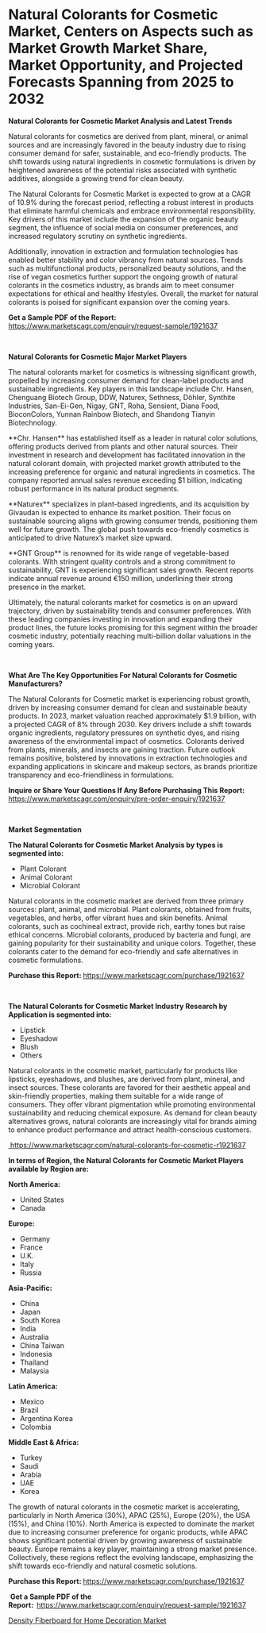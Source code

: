 <p><h1>Natural Colorants for Cosmetic Market, Centers on Aspects such as Market Growth Market Share, Market Opportunity, and Projected Forecasts Spanning from 2025 to 2032</h1></p><p><strong>Natural Colorants for Cosmetic Market Analysis and Latest Trends</strong></p>
<p><p>Natural colorants for cosmetics are derived from plant, mineral, or animal sources and are increasingly favored in the beauty industry due to rising consumer demand for safer, sustainable, and eco-friendly products. The shift towards using natural ingredients in cosmetic formulations is driven by heightened awareness of the potential risks associated with synthetic additives, alongside a growing trend for clean beauty. </p><p>The Natural Colorants for Cosmetic Market is expected to grow at a CAGR of 10.9% during the forecast period, reflecting a robust interest in products that eliminate harmful chemicals and embrace environmental responsibility. Key drivers of this market include the expansion of the organic beauty segment, the influence of social media on consumer preferences, and increased regulatory scrutiny on synthetic ingredients. </p><p>Additionally, innovation in extraction and formulation technologies has enabled better stability and color vibrancy from natural sources. Trends such as multifunctional products, personalized beauty solutions, and the rise of vegan cosmetics further support the ongoing growth of natural colorants in the cosmetics industry, as brands aim to meet consumer expectations for ethical and healthy lifestyles. Overall, the market for natural colorants is poised for significant expansion over the coming years.</p></p>
<p><strong>Get a Sample PDF of the Report:&nbsp;</strong> <a href="https://www.marketscagr.com/enquiry/request-sample/1921637?utm_campaign=1836&utm_medium=2&utm_source=Github&utm_content=ia&utm_term=03042025&utm_id=natural-colorants-for-cosmetic">https://www.marketscagr.com/enquiry/request-sample/1921637</a></p>
<p>&nbsp;</p>
<p><strong>Natural Colorants for Cosmetic Major Market Players</strong></p>
<p><p>The natural colorants market for cosmetics is witnessing significant growth, propelled by increasing consumer demand for clean-label products and sustainable ingredients. Key players in this landscape include Chr. Hansen, Chenguang Biotech Group, DDW, Naturex, Sethness, Döhler, Synthite Industries, San-Ei-Gen, Nigay, GNT, Roha, Sensient, Diana Food, BioconColors, Yunnan Rainbow Biotech, and Shandong Tianyin Biotechnology.</p><p>**Chr. Hansen** has established itself as a leader in natural color solutions, offering products derived from plants and other natural sources. Their investment in research and development has facilitated innovation in the natural colorant domain, with projected market growth attributed to the increasing preference for organic and natural ingredients in cosmetics. The company reported annual sales revenue exceeding $1 billion, indicating robust performance in its natural product segments.</p><p>**Naturex** specializes in plant-based ingredients, and its acquisition by Givaudan is expected to enhance its market position. Their focus on sustainable sourcing aligns with growing consumer trends, positioning them well for future growth. The global push towards eco-friendly cosmetics is anticipated to drive Naturex’s market size upward.</p><p>**GNT Group** is renowned for its wide range of vegetable-based colorants. With stringent quality controls and a strong commitment to sustainability, GNT is experiencing significant sales growth. Recent reports indicate annual revenue around €150 million, underlining their strong presence in the market.</p><p>Ultimately, the natural colorants market for cosmetics is on an upward trajectory, driven by sustainability trends and consumer preferences. With these leading companies investing in innovation and expanding their product lines, the future looks promising for this segment within the broader cosmetic industry, potentially reaching multi-billion dollar valuations in the coming years.</p></p>
<p>&nbsp;</p>
<p><strong>What Are The Key Opportunities For Natural Colorants for Cosmetic Manufacturers?</strong></p>
<p><p>The Natural Colorants for Cosmetic market is experiencing robust growth, driven by increasing consumer demand for clean and sustainable beauty products. In 2023, market valuation reached approximately $1.9 billion, with a projected CAGR of 8% through 2030. Key drivers include a shift towards organic ingredients, regulatory pressures on synthetic dyes, and rising awareness of the environmental impact of cosmetics. Colorants derived from plants, minerals, and insects are gaining traction. Future outlook remains positive, bolstered by innovations in extraction technologies and expanding applications in skincare and makeup sectors, as brands prioritize transparency and eco-friendliness in formulations.</p></p>
<p><strong>Inquire or Share Your Questions If Any Before Purchasing This Report:</strong> <a href="https://www.marketscagr.com/enquiry/pre-order-enquiry/1921637?utm_campaign=1836&utm_medium=2&utm_source=Github&utm_content=ia&utm_term=03042025&utm_id=natural-colorants-for-cosmetic">https://www.marketscagr.com/enquiry/pre-order-enquiry/1921637</a></p>
<p>&nbsp;</p>
<p><strong>Market Segmentation</strong></p>
<p><strong>The Natural Colorants for Cosmetic Market Analysis by types is segmented into:</strong></p>
<p><ul><li>Plant Colorant</li><li>Animal Colorant</li><li>Microbial Colorant</li></ul></p>
<p><p>Natural colorants in the cosmetic market are derived from three primary sources: plant, animal, and microbial. Plant colorants, obtained from fruits, vegetables, and herbs, offer vibrant hues and skin benefits. Animal colorants, such as cochineal extract, provide rich, earthy tones but raise ethical concerns. Microbial colorants, produced by bacteria and fungi, are gaining popularity for their sustainability and unique colors. Together, these colorants cater to the demand for eco-friendly and safe alternatives in cosmetic formulations.</p></p>
<p><strong>Purchase this Report:&nbsp;</strong><a href="https://www.marketscagr.com/purchase/1921637?utm_campaign=1836&utm_medium=2&utm_source=Github&utm_content=ia&utm_term=03042025&utm_id=natural-colorants-for-cosmetic">https://www.marketscagr.com/purchase/1921637</a></p>
<p>&nbsp;</p>
<p><strong>The Natural Colorants for Cosmetic Market Industry Research by Application is segmented into:</strong></p>
<p><ul><li>Lipstick</li><li>Eyeshadow</li><li>Blush</li><li>Others</li></ul></p>
<p><p>Natural colorants in the cosmetic market, particularly for products like lipsticks, eyeshadows, and blushes, are derived from plant, mineral, and insect sources. These colorants are favored for their aesthetic appeal and skin-friendly properties, making them suitable for a wide range of consumers. They offer vibrant pigmentation while promoting environmental sustainability and reducing chemical exposure. As demand for clean beauty alternatives grows, natural colorants are increasingly vital for brands aiming to enhance product performance and attract health-conscious customers.</p></p>
<p><a href="https://www.marketscagr.com/natural-colorants-for-cosmetic-r1921637?utm_campaign=1836&utm_medium=2&utm_source=Github&utm_content=ia&utm_term=03042025&utm_id=natural-colorants-for-cosmetic">&nbsp;https://www.marketscagr.com/natural-colorants-for-cosmetic-r1921637</a></p>
<p><strong>In terms of Region, the Natural Colorants for Cosmetic Market Players available by Region are:</strong></p>
<p>
    <p> <strong> North America: </strong>
        <ul>
            <li>United States</li>
            <li>Canada</li>
        </ul>
        </p> 
    <p> <strong> Europe: </strong>
        <ul>
            <li>Germany</li>
            <li>France</li>
            <li>U.K.</li>
            <li>Italy</li>
            <li>Russia</li>
        </ul>
        </p> 
    <p> <strong> Asia-Pacific: </strong>
        <ul>
            <li>China</li>
            <li>Japan</li>
            <li>South Korea</li>
            <li>India</li>
            <li>Australia</li>
            <li>China Taiwan</li>
            <li>Indonesia</li>
            <li>Thailand</li>
            <li>Malaysia</li>
        </ul>
        </p> 
    <p> <strong> Latin America: </strong>
        <ul>
            <li>Mexico</li>
            <li>Brazil</li>
            <li>Argentina Korea</li>
            <li>Colombia</li>
        </ul>
        </p> 
    <p> <strong> Middle East & Africa: </strong>
        <ul>
            <li>Turkey</li>
            <li>Saudi</li>
            <li>Arabia</li>
            <li>UAE</li>
            <li>Korea</li>
        </ul>
    </p>
    </p>
<p><p>The growth of natural colorants in the cosmetic market is accelerating, particularly in North America (30%), APAC (25%), Europe (20%), the USA (15%), and China (10%). North America is expected to dominate the market due to increasing consumer preference for organic products, while APAC shows significant potential driven by growing awareness of sustainable beauty. Europe remains a key player, maintaining a strong market presence. Collectively, these regions reflect the evolving landscape, emphasizing the shift towards eco-friendly and natural cosmetic solutions.</p></p>
<p><strong>Purchase this Report: </strong><a href="https://www.marketscagr.com/purchase/1921637?utm_campaign=1836&utm_medium=2&utm_source=Github&utm_content=ia&utm_term=03042025&utm_id=natural-colorants-for-cosmetic">https://www.marketscagr.com/purchase/1921637</a></p>
<p>&nbsp;<strong>Get a Sample PDF of the Report:&nbsp;&nbsp;</strong><a href="https://www.marketscagr.com/enquiry/request-sample/1921637?utm_campaign=1836&utm_medium=2&utm_source=Github&utm_content=ia&utm_term=03042025&utm_id=natural-colorants-for-cosmetic">https://www.marketscagr.com/enquiry/request-sample/1921637</a></p>
<p><strong></strong></p>
<p><p><a href="https://github.com/arocasanzib6/Market-Research-Report-List-1/blob/main/density-fiberboard-for-home-decoration-market.md?utm_campaign=1836&utm_medium=2&utm_source=Github&utm_content=ia&utm_term=03042025&utm_id=natural-colorants-for-cosmetic">Density Fiberboard for Home Decoration Market</a></p></p>